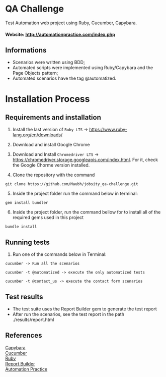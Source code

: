 # QA Challenge

Test Automation web project using Ruby, Cucumber, Capybara.

#### Website: http://automationpractice.com/index.php

## Informations

<ul>
<li> Scenarios were written using BDD;</li>
<li> Automated scripts were implemented using Ruby/Capybara and the Page Objects pattern;</li>
<li> Automated scenarios have the tag @automatized.</li>

</ul>

# Installation Process

## Requirements and installation

1. Install the last version of ``` Ruby LTS ``` -> https://www.ruby-lang.org/en/downloads/

2. Download and install Google Chrome

3. Download and Install ``` Chromedriver LTS ``` -> https://chromedriver.storage.googleapis.com/index.html. For it, check the Google Chorme version installed.

4. Clone the repository with the command

 ```git clone https://github.com/Maubh/jobsity_qa-challenge.git```

5. Inside the project folder run the command below in terminal:

``` gem install bundler ```

6. Inside the project folder, run the command bellow for to install all of the required gems used in this project

``` bundle install ``` 


## Running tests

1. Run one of the commands below in Terminal:

```
cucumber -> Run all the scenarios

cucumber -t @automatized -> execute the only automatized tests

cucumber -t @contact_us -> execute the contact form scenarios

```
## Test results

<ul>
<li>The test suite uses the Report Builder gem to generate the test report</li>
<li> After run the scenarios, see the test report in the path ./results/report.html</li>
</ul>

## References


[Capybara](http://www.rubydoc.info/github/jnicklas/capybara)<br>
[Cucumber](https://cucumber.io/docs)<br>
[Ruby](http://ruby-doc.org/)<br>
[Report Builder](https://github.com/rajatthareja/ReportBuilder)<br>
[Automation Practice](http://automationpractice.com/index.php)<br>

